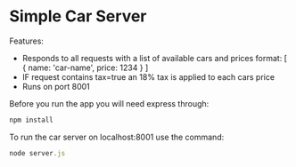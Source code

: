# Simple Car Server

Features:

 * Responds to all requests with a list of available cars and prices
    format: [ { name: 'car-name', price: 1234 } ]
 * IF request contains tax=true an 18% tax is applied to each cars price
 * Runs on port 8001


Before you run the app you will need express through:

```javascript
npm install
```
To run the car server on localhost:8001 use the command:

```javascript
node server.js
```
